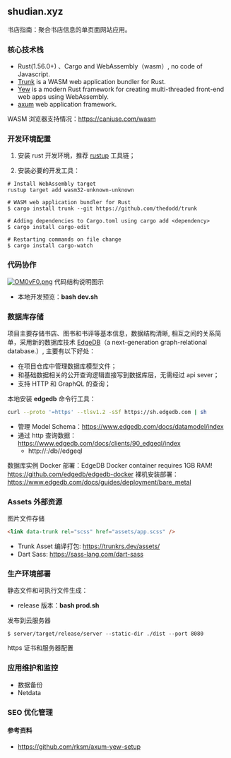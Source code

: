 ## shudian.xyz

书店指南：聚合书店信息的单页面网站应用。

### 核心技术栈

- Rust(1.56.0+) 、Cargo and WebAssembly（wasm）, no code of Javascript.
- [Trunk](https://trunkrs.dev/) is a WASM web application bundler for Rust.
- [Yew](https://yew.rs/) is a modern Rust framework for creating multi-threaded front-end web apps using WebAssembly.
- [axum](https://docs.rs/axum/latest/axum/) web application framework.

WASM 浏览器支持情况：https://caniuse.com/wasm

### 开发环境配置

1. 安装 rust 开发环境，推荐 [rustup](https://www.rust-lang.org/tools/install) 工具链；

2. 安装必要的开发工具：
```
# Install WebAssembly target
rustup target add wasm32-unknown-unknown

# WASM web application bundler for Rust
$ cargo install trunk --git https://github.com/thedodd/trunk  

# Adding dependencies to Cargo.toml using cargo add <dependency>
$ cargo install cargo-edit

# Restarting commands on file change 
$ cargo install cargo-watch
```

### 代码协作

[![OM0vF0.png](https://s1.ax1x.com/2022/05/07/OM0vF0.png)](https://imgtu.com/i/OM0vF0)
代码结构说明图示

- 本地开发预览：**bash dev.sh**

### 数据库存储

项目主要存储书店、图书和书评等基本信息，数据结构清晰, 相互之间的关系简单，采用新的数据库技术 [EdgeDB](https://www.edgedb.com/docs/intro)（a next-generation graph-relational database.）, 主要有以下好处：

- 在项目仓库中管理数据库模型文件；
- 和基础数据相关的公开查询逻辑直接写到数据库层，无需经过 api sever；
- 支持 HTTP 和 GraphQL 的查询；

本地安装 **edgedb** 命令行工具：

```bash
curl --proto '=https' --tlsv1.2 -sSf https://sh.edgedb.com | sh
```

- 管理 Model Schema：https://www.edgedb.com/docs/datamodel/index
- 通过 http 查询数据：https://www.edgedb.com/docs/clients/90_edgeql/index
	- http://<hostname>:<port>/db/<database-name>/edgeql

数据库实例 Docker 部署：EdgeDB Docker container requires 1GB RAM!
https://github.com/edgedb/edgedb-docker
裸机安装部署：https://www.edgedb.com/docs/guides/deployment/bare_metal

### Assets 外部资源

图片文件存储

```html
<link data-trunk rel="scss" href="assets/app.scss" />
```

- Trunk Asset 编译打包: https://trunkrs.dev/assets/
- Dart Sass: https://sass-lang.com/dart-sass

### 生产环境部署

静态文件和可执行文件生成：
- release 版本：**bash prod.sh**

发布到云服务器
```
$ server/target/release/server --static-dir ./dist --port 8080
```

https 证书和服务器配置

### 应用维护和监控

- 数据备份
- Netdata

### SEO 优化管理

#### 参考资料

- https://github.com/rksm/axum-yew-setup